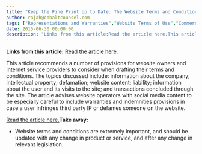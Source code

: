 ```yaml
---
title: "Keep the Fine Print Up to Date: The Website Terms and Conditions are Important"
author: rajah@cobaltcounsel.com
tags: ["Representations and Warranties","Website Terms of Use","Commercial Activities","Rajah"]
date: 2015-06-30 00:00:00
description: "Links from this article:Read the article here.This article recommends a number of provisions for website owners and internet serv..."
---
```


**Links from this article:**
[Read the article here.](http://www.lexology.com/library/detail.aspx?g=5bde5359-fa7c-4513-8bf9-3786157bd3ea)

This article recommends a number of provisions for website owners and internet service providers to consider when drafting their terms and conditions. The topics discussed include: information about the company; intellectual property; defamation; website content; liability; information about the user and its visits to the site; and transactions concluded through the site. The article advises website operators with social media content to be especially careful to include warranties and indemnities provisions in case a user infringes third party IP or defames someone on the website.

[Read the article here.](http://www.lexology.com/library/detail.aspx?g=5bde5359-fa7c-4513-8bf9-3786157bd3ea)**Take away:**
- Website terms and conditions are extremely important, and should be updated with any change in product or service, and after any change in relevant legislation.